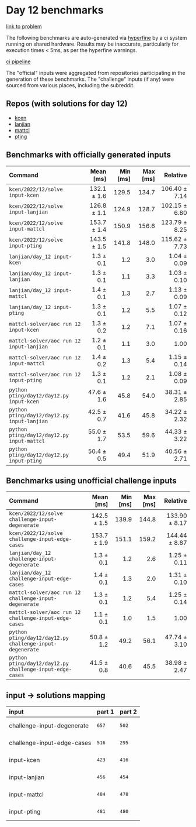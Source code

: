 # Day 12 benchmarks

[link to problem](http://adventofcode.com/2022/day/12)

The following benchmarks are auto-generated via [hyperfine](https://github.com/sharkdp/hyperfine) by a ci system running on shared hardware. Results may be inaccurate, particularly for execution times < 5ms, as per the hyperfine warnings.

[ci pipeline](http://ci.papercode.net:8080/teams/aoc2022/pipelines/aoc-compare-2022)

The "official" inputs were aggregated from repositories participating in the generation of these benchmarks. The "challenge" inputs (if any) were sourced from various places, including the subreddit.

## Repos (with solutions for day 12)


- [kcen](https://github.com/kcen/AdventOfCode)
- [lanjian](https://github.com/LanJian/aoc-2022)
- [mattcl](https://github.com/mattcl/aoc2022)
- [pting](https://github.com/pting/aoc2022)

## Benchmarks with officially generated inputs
| Command | Mean [ms] | Min [ms] | Max [ms] | Relative |
|:---|---:|---:|---:|---:|
| `kcen/2022/12/solve input-kcen` | 132.1 ± 1.6 | 129.5 | 134.7 | 106.40 ± 7.14 |
| `kcen/2022/12/solve input-lanjian` | 126.8 ± 1.1 | 124.9 | 128.7 | 102.15 ± 6.80 |
| `kcen/2022/12/solve input-mattcl` | 153.7 ± 1.4 | 150.9 | 156.6 | 123.79 ± 8.25 |
| `kcen/2022/12/solve input-pting` | 143.5 ± 1.5 | 141.8 | 148.0 | 115.62 ± 7.73 |
| `lanjian/day_12 input-kcen` | 1.3 ± 0.1 | 1.2 | 3.0 | 1.04 ± 0.09 |
| `lanjian/day_12 input-lanjian` | 1.3 ± 0.1 | 1.1 | 3.3 | 1.03 ± 0.10 |
| `lanjian/day_12 input-mattcl` | 1.4 ± 0.1 | 1.3 | 2.7 | 1.13 ± 0.09 |
| `lanjian/day_12 input-pting` | 1.3 ± 0.1 | 1.2 | 5.5 | 1.07 ± 0.12 |
| `mattcl-solver/aoc run 12 input-kcen` | 1.3 ± 0.2 | 1.2 | 7.1 | 1.07 ± 0.16 |
| `mattcl-solver/aoc run 12 input-lanjian` | 1.2 ± 0.1 | 1.1 | 3.0 | 1.00 |
| `mattcl-solver/aoc run 12 input-mattcl` | 1.4 ± 0.2 | 1.3 | 5.4 | 1.15 ± 0.14 |
| `mattcl-solver/aoc run 12 input-pting` | 1.3 ± 0.1 | 1.2 | 2.1 | 1.08 ± 0.09 |
| `python pting/day12/day12.py input-kcen` | 47.6 ± 1.6 | 45.8 | 54.0 | 38.31 ± 2.85 |
| `python pting/day12/day12.py input-lanjian` | 42.5 ± 0.7 | 41.6 | 45.8 | 34.22 ± 2.32 |
| `python pting/day12/day12.py input-mattcl` | 55.0 ± 1.7 | 53.5 | 59.6 | 44.33 ± 3.22 |
| `python pting/day12/day12.py input-pting` | 50.4 ± 0.5 | 49.4 | 51.9 | 40.56 ± 2.71 |
## Benchmarks using unofficial challenge inputs
| Command | Mean [ms] | Min [ms] | Max [ms] | Relative |
|:---|---:|---:|---:|---:|
| `kcen/2022/12/solve challenge-input-degenerate` | 142.5 ± 1.5 | 139.9 | 144.8 | 133.90 ± 8.17 |
| `kcen/2022/12/solve challenge-input-edge-cases` | 153.7 ± 1.9 | 151.1 | 159.2 | 144.44 ± 8.87 |
| `lanjian/day_12 challenge-input-degenerate` | 1.3 ± 0.1 | 1.2 | 2.6 | 1.25 ± 0.11 |
| `lanjian/day_12 challenge-input-edge-cases` | 1.4 ± 0.1 | 1.3 | 2.0 | 1.31 ± 0.10 |
| `mattcl-solver/aoc run 12 challenge-input-degenerate` | 1.3 ± 0.1 | 1.2 | 5.4 | 1.25 ± 0.14 |
| `mattcl-solver/aoc run 12 challenge-input-edge-cases` | 1.1 ± 0.1 | 1.0 | 1.5 | 1.00 |
| `python pting/day12/day12.py challenge-input-degenerate` | 50.8 ± 1.2 | 49.2 | 56.1 | 47.74 ± 3.10 |
| `python pting/day12/day12.py challenge-input-edge-cases` | 41.5 ± 0.8 | 40.6 | 45.5 | 38.98 ± 2.47 |

## input -> solutions mapping
|input|part 1|part 2|
|:---|:---|:---|
|challenge-input-degenerate|<pre>657</pre>|<pre>502</pre>|
|challenge-input-edge-cases|<pre>516</pre>|<pre>295</pre>|
|input-kcen|<pre>423</pre>|<pre>416</pre>|
|input-lanjian|<pre>456</pre>|<pre>454</pre>|
|input-mattcl|<pre>484</pre>|<pre>478</pre>|
|input-pting|<pre>481</pre>|<pre>480</pre>|
